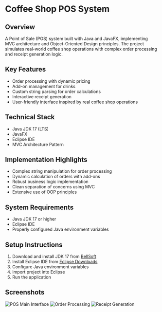 # Coffee Shop POS System

## Overview
A Point of Sale (POS) system built with Java and JavaFX, implementing MVC architecture and Object-Oriented Design principles. The project simulates real-world coffee shop operations with complex order processing and receipt generation logic.

## Key Features
- Order processing with dynamic pricing
- Add-on management for drinks
- Custom string parsing for order calculations
- Interactive receipt generation
- User-friendly interface inspired by real coffee shop operations

## Technical Stack
- Java JDK 17 (LTS)
- JavaFX
- Eclipse IDE
- MVC Architecture Pattern

## Implementation Highlights
- Complex string manipulation for order processing
- Dynamic calculation of orders with add-ons
- Robust business logic implementation
- Clean separation of concerns using MVC
- Extensive use of OOP principles

## System Requirements
- Java JDK 17 or higher
- Eclipse IDE
- Properly configured Java environment variables

## Setup Instructions
1. Download and install JDK 17 from [BellSoft](https://bell-sw.com/pages/downloads/#jdk-17-lts)
2. Install Eclipse IDE from [Eclipse Downloads](https://www.eclipse.org/downloads/)
3. Configure Java environment variables
4. Import project into Eclipse
5. Run the application

## Screenshots
![POS Main Interface](https://github.com/user-attachments/assets/182bab94-d666-494f-b411-caeb07d0278d)
![Order Processing](https://github.com/user-attachments/assets/0c3c7a09-52be-472d-9d96-57171aeb954d)
![Receipt Generation](https://github.com/user-attachments/assets/795d0743-32eb-4091-b128-eea4d301ee68)
